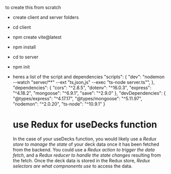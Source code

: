to create this from scratch
- create client and server folders
- cd client
- npm create vite@latest
- npm install

- cd to server
- npm init
- heres a list of the script and dependencies
"scripts": {
    "dev": "nodemon --watch \"server/**\" --ext \"ts,json,js\" --exec \"ts-node server.ts\"",
  },
  "dependencies": {
    "cors": "^2.8.5",
    "dotenv": "^16.0.3",
    "express": "^4.18.2",
    "mongoose": "^6.9.1",
    "save": "^2.9.0"
  },
  "devDependencies": {
    "@types/express": "^4.17.17",
    "@types/mongoose": "^5.11.97",
    "nodemon": "^2.0.20",
    "ts-node": "^10.9.1"
  }



  # use Redux for useDecks function
  In the case of your useDecks function, you would likely use a *Redux store to manage the state* of your deck data once it has been fetched from the backend. You could use a *Redux action to trigger the data fetch*, and a *Redux reducer to handle the state changes* resulting from the fetch. Once the deck data is stored in the Redux store, *Redux selectors are what compnonents use* to access the data.